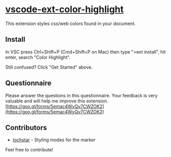 # [vscode-ext-color-highlight](https://github.com/naumovs/vscode-ext-color-highlight)

This extension styles css/web colors found in your document.

## Install

In VSC press Ctrl+Shift+P (Cmd+Shift+P on Mac) then type ">ext install", hit enter, search "Color Highlight".

Still confused? Click "Get Started" above.


## Questionnaire
Please answer the questions in this questionnaire. Your feedback is very valuable and will help me improve this extension.
[https://goo.gl/forms/5emac4WyQv7CWZOK2](https://goo.gl/forms/5emac4WyQv7CWZOK2)


## Contributors

  - [lochstar](https://github.com/lochstar) - Styling modes for the marker

Feel free to contribute!
